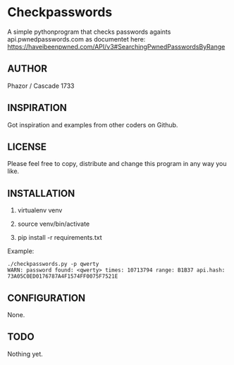 # Checkpasswords

A simple pythonprogram that checks passwords againts api.pwnedpasswords.com
as documentet here: https://haveibeenpwned.com/API/v3#SearchingPwnedPasswordsByRange

## AUTHOR 

Phazor / Cascade 1733 

## INSPIRATION

Got inspiration and examples from other coders on Github.

## LICENSE

Please feel free to copy, distribute and change this program in any way you like.

## INSTALLATION

1. virtualenv venv

2. source venv/bin/activate

3. pip install -r requirements.txt

Example:

    ./checkpasswords.py -p qwerty
    WARN: password found: <qwerty> times: 10713794 range: B1B37 api.hash: 73A05C0ED0176787A4F1574FF0075F7521E

## CONFIGURATION

None.

## TODO

Nothing yet.
